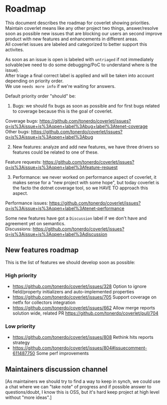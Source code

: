 # Roadmap

This document describes the roadmap for coverlet showing priorities.  
Maintain coverlet means like any other project two things, answer/resolve soon as possible new issues that are blocking our users an second improve product with new features and enhancements in different areas.  
All coverlet issues are labeled and categorized to better support this activites.

As soon as an issue is open is labeled with `untriaged` if not immediately solvable(we need to do some debugging/PoC to understand where is the issue).  
After triage a final correct label is applied and will be taken into account depending on priority order.  
We use `needs more info` if we're waiting for answers.

Default priority order "should" be:

1) Bugs: we should fix bugs as soon as possible and for first bugs related to coverage because this is the goal of coverlet.

Coverage bugs: https://github.com/tonerdo/coverlet/issues?q=is%3Aissue+is%3Aopen+label%3Abug+label%3Atenet-coverage  
Other bugs: https://github.com/tonerdo/coverlet/issues?q=is%3Aissue+is%3Aopen+label%3Abug

2) New features: analyze and add new features, we have three drivers so features could be related to one of these.

Feature requests: https://github.com/tonerdo/coverlet/issues?q=is%3Aissue+is%3Aopen+label%3Afeature-request

3) Performance: we never worked on performance aspect of coverlet, it makes sense for a "new project with some hope", but today coverlet is the facto the dotnet coverage tool, so we HAVE TO approach this aspect.

Performance issues: https://github.com/tonerdo/coverlet/issues?q=is%3Aissue+is%3Aopen+label%3Atenet-performance

Some new features have got a `Discussion` label if we don't have and agreement yet on semantics.  
Discussions: https://github.com/tonerdo/coverlet/issues?q=is%3Aissue+is%3Aopen+label%3Adiscussion

## New features roadmap

This is the list of features we should develop soon as possible:

### High priority

- https://github.com/tonerdo/coverlet/issues/328 Option to ignore field/property initializers and auto-implemented properties
- https://github.com/tonerdo/coverlet/issues/705 Support coverage on netfx for collectors integration
- https://github.com/tonerdo/coverlet/issues/662 Allow merge reports solution wide, related PR https://github.com/tonerdo/coverlet/pull/704 

### Low priority


- https://github.com/tonerdo/coverlet/issues/808 Rethink hits reports strategy
- https://github.com/tonerdo/coverlet/issues/804#issuecomment-611487750 Some perf improvements


## Maintainers discussion channel

[As maintainers we should try to find a way to keep in synch, we could use a chat where we can "take note" of progress and if possible answer to questions/doubt, I know this is OSS, but it's hard keep project at high level without "more ideas".]


